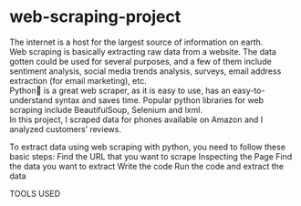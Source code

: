 # web-scraping-project
The internet is a host for the largest source of information on earth. <br>
Web scraping is basically extracting raw data from a website. The data gotten could be used for several purposes, and a few of them include sentiment analysis, social media trends analysis, surveys, email address extraction (for email marketing), etc. <br>
Python🐍 is a great web scraper, as it is easy to use, has an easy-to-understand syntax and saves time. Popular python libraries for web scraping include BeautifulSoup, Selenium and lxml. <br>
In this project, I scraped data for phones available on Amazon and I analyzed customers’ reviews.


To extract data using web scraping with python, you need to follow these basic steps:
Find the URL that you want to scrape
Inspecting the Page
Find the data you want to extract
Write the code
Run the code and extract the data


TOOLS USED
